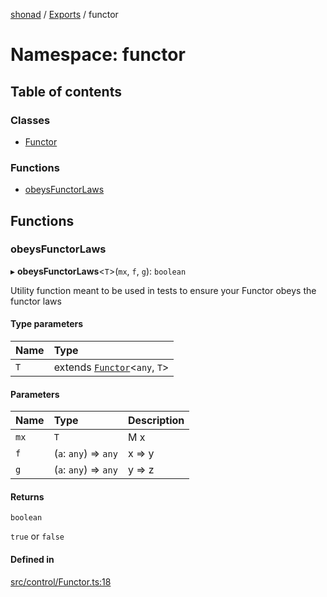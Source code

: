 [shonad](../README.md) / [Exports](../modules.md) / functor

# Namespace: functor

## Table of contents

### Classes

- [Functor](../classes/functor.Functor.md)

### Functions

- [obeysFunctorLaws](functor.md#obeysfunctorlaws)

## Functions

### obeysFunctorLaws

▸ **obeysFunctorLaws**<`T`\>(`mx`, `f`, `g`): `boolean`

Utility function meant to be used in tests to ensure your Functor obeys the functor laws

#### Type parameters

| Name | Type |
| :------ | :------ |
| `T` | extends [`Functor`](../classes/functor.Functor.md)<`any`, `T`\> |

#### Parameters

| Name | Type | Description |
| :------ | :------ | :------ |
| `mx` | `T` | M x |
| `f` | (`a`: `any`) => `any` | x => y |
| `g` | (`a`: `any`) => `any` | y => z |

#### Returns

`boolean`

`true` or `false`

#### Defined in

[src/control/Functor.ts:18](https://github.com/jonlaing/shonad/blob/473b1a9/src/control/Functor.ts#L18)
